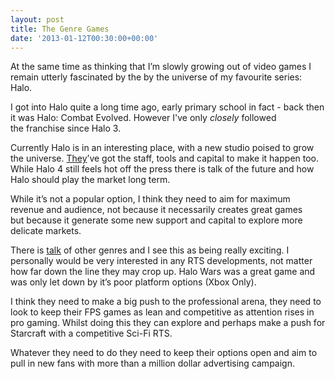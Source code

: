 ```yaml
---
layout: post
title: The Genre Games
date: '2013-01-12T00:30:00+00:00'
---
```

At the same time as thinking that I’m slowly growing out of video games I
remain utterly fascinated by the by the universe of my favourite series: Halo.

I got into Halo quite a long time ago, early primary school in fact - back then
it was Halo: Combat Evolved. However I've only _closely_ followed
the franchise since Halo 3.

Currently Halo is in an interesting place, with a new studio poised to grow the
universe. [They](http://www.343industries.org/news)’ve got the staff, tools and
capital to make it happen too. While Halo 4 still feels hot off the press there
is talk of the future and how Halo should play the market long term.

While it’s not a popular option, I think they need to aim for maximum revenue
and audience, not because it necessarily creates great games but because it
generate some new support and capital to explore more delicate markets.

There is [talk](http://www.youtube.com/watch?v=N2E9E3en-FU&feature=youtu.be) of
other genres and I see this as being really exciting. I personally would be
very interested in any RTS developments, not matter how far down the line they
may crop up. Halo Wars was a great game and was only let down by it’s poor
platform options (Xbox Only).

I think they need to make a big push to the professional arena, they need to
look to keep their FPS games as lean and competitive as attention rises in pro
gaming. Whilst doing this they can explore and perhaps make a push for
Starcraft with a competitive Sci-Fi RTS.

Whatever they need to do they need to keep their options open and aim to pull
in new fans with more than a million dollar advertising campaign.
